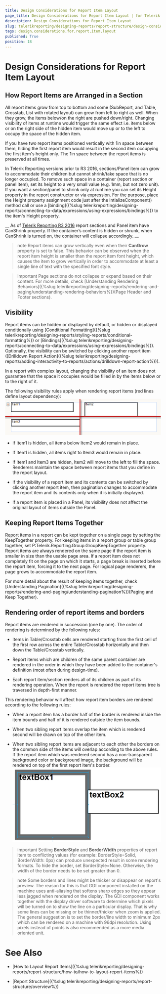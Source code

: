 ```yaml
---
title: Design Considerations for Report Item Layout
page_title: Design Considerations for Report Item Layout | for Telerik Reporting Documentation
description: Design Considerations for Report Item Layout
slug: telerikreporting/designing-reports/report-structure/design-considerations-for-report-item-layout
tags: design,considerations,for,report,item,layout
published: True
position: 18
---
```


# Design Considerations for Report Item Layout



## How Report Items are Arranged in a Section

All report items grow from top to bottom and some (SubReport, and Table, Crosstab, List with rotated layout) can grow from left to right as well. When they grow, the items
          below/on the right are pushed down/right. Changing visibility of items at runtime would trigger the same effect i.e. items below or
          on the right side of the hidden item would move up or to the left to occupy the space of the hidden item.
        

If you have two report items positioned vertically with 1in space between them, hiding the first report item
          would result in the second item occupying the first item's height only. The 1in space between the report items is preserved at all times.
        

In Telerik Reporting versions prior to R3 2016, sections/Panel item can grow to accommodate their children but cannot shrink/take space that is no longer occupied.
          To remove such space in a container (report section or panel item), set its height to a very small value (e.g. 1mm, but not zero unit). If you want a section/panel to
          shrink only at runtime you can set its Height property in the report constructor or via expression. For the purpose, place the Height property assignment code just after
          the IntializeComponent() method call or use a [binding]({%slug telerikreporting/designing-reports/connecting-to-data/expressions/using-expressions/bindings%}) to the item's Height property.
        

__
            As of [Telerik Reporting R3 2016](http://www.telerik.com/support/whats-new/reporting/release-history/telerik-reporting-r3-2016-(version-10-2-16-914)) report sections and Panel item have CanShrink property. If the container’s content is hidden or shrunk, when CanShrink is turned on,
            the container will collapse accordingly.
          __

>note Report items can grow vertically even when their  __CanGrow__  property is set to false.            This behavior can be observed when the report item height is smaller than the report item font height, which causes the item to grow            vertically in order to accommodate at least a single line of text with the specified font style.          


>important Page sections do not collapse or expand based on their content. For more details, check            [Understanding Rendering Behaviors]({%slug telerikreporting/designing-reports/rendering-and-paging/understanding-rendering-behaviors%})(Page Header and Footer sections).          


## Visibility

Report items can be hidden or displayed by default, or hidden or displayed conditionally using [Conditional Formatting]({%slug telerikreporting/designing-reports/styling-reports/conditional-formatting%}) or [Bindings]({%slug telerikreporting/designing-reports/connecting-to-data/expressions/using-expressions/bindings%}).
          Optionally, the visibility can be switched by clicking another report item ([Drilldown Report Action]({%slug telerikreporting/designing-reports/adding-interactivity-to-reports/actions/drilldown-report-action%})).
        

In a report with complex layout, changing the visibility of an item does not guarantee that the space it occupies would be filled in by the items below or to the right of it.

The following visibility rules apply when rendering report items (red lines define layout dependency):![](images/ReportItemLayout.png)

* If Item1 is hidden, all items below Item2 would remain in place. 

* If Item1 is hidden, all items right to Item3 would remain in place. 

* If Item1 and Item3 are hidden, Item2 will move to the left to fill the space. Renderers maintain the
              space between report items that you define in the report layout.
            

* If the visibility of a report item and its contents can be switched by clicking another report item, then
              pagination changes to accommodate the report item and its contents only when it is initially displayed.
            

* If a report item is placed in a Panel, its visibility does not affect the original layout of items outside the Panel. 

## Keeping Report Items Together

Report items in a report can be kept together on a single page by setting
          the KeepTogether property. For keeping items in a report group or table group together, set P:Telerik.Reporting.Group.GroupKeepTogether property.
          Report items are always rendered on the same page if the report
          item is smaller in size than the usable page area. If a report item does
          not completely fit on the page on which it starts, a page break is inserted before the report item,
          forcing it to the next page. For logical page renderers, the page grows to accommodate the report item.
        

For more detail about the result of keeping items together, check [Understanding Pagination]({%slug telerikreporting/designing-reports/rendering-and-paging/understanding-pagination%})(Paging and Keep Together).
        

## Rendering order of report items and borders

Report items are rendered in succession (one by one). The order of rendering is determined by the following rules:
        

* Items in Table/Crosstab cells are rendered starting from the first cell of the first row
              across the entire Table/Crosstab horizontally and then down the Table/Crosstab vertically.
            

* Report items which are children of the same parent container are rendered in the order in which they have been added
              to the container's definition (most often during design-time).
            

* Each report item/section renders all of its children as part of its rendering operation.
              When the report is rendered the report items tree is traversed in depth-first manner.
            

This rendering behavior will affect how report item borders are rendered according to the following rules:

* When a report item has a border half of the border is rendered inside the item bounds and half of it is rendered outside the item bounds.
            

* When two sibling report items overlap the item which is rendered second will be drawn on top of the other item.
            

* When two sibling report items are adjacent to each other the borders on the common side of the items will overlap according to the above rules.
              If the report item which was rendered second has a non-transparent background color or background image, the background will be
              rendered on top of the first report item's border.
            ![Border Overlapping](images/BorderOverlapping.png)

>important Setting  __BorderStyle__  and  __BorderWidth__  properties of report item to conflicting values            (for example: BorderStyle=Solid, BorderWidth: 0px) can produce unexpected result in some rendering formats.            To hide the border, set BorderStyle=None. Otherwise, the width of the border needs to be set greater than 0.          


>note Some borders and lines might be thicker or disappear on report's preview. The reason for this is that GDI component installed on the             machine uses anti-aliasing that softens sharp edges so they appear less jagged when rendered on the display.          The GDI component works together with the display driver software to determine which pixels will be turned on to show the line on a particular display.            That is why some lines can be missing or be thinner/thicker when zoom is applied.          The general suggestion is to set the border/line width to minimum 2px which can be rendered on a machine with 96dpi resolution.            Using pixels instead of points is also recommended as a more media oriented unit.          


# See Also

 * [How to Layout Report Items]({%slug telerikreporting/designing-reports/report-structure/how-to/how-to-layout-report-items%})

 * [Report Structure]({%slug telerikreporting/designing-reports/report-structure/overview%})
